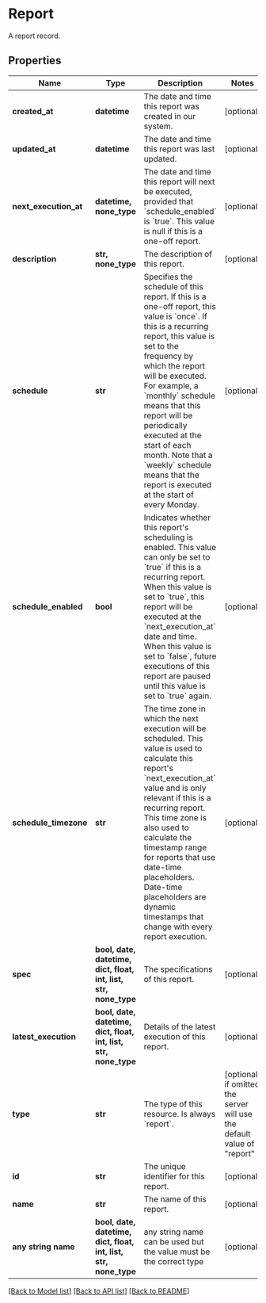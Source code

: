 # Report

A report record.

## Properties
Name | Type | Description | Notes
------------ | ------------- | ------------- | -------------
**created_at** | **datetime** | The date and time this report was created in our system. | [optional] 
**updated_at** | **datetime** | The date and time this report was last updated. | [optional] 
**next_execution_at** | **datetime, none_type** | The date and time this report will next be executed, provided that &#x60;schedule_enabled&#x60; is &#x60;true&#x60;. This value is null if this is a one-off report. | [optional] 
**description** | **str, none_type** | The description of this report. | [optional] 
**schedule** | **str** | Specifies the schedule of this report.  If this is a one-off report, this value is &#x60;once&#x60;.  If this is a recurring report, this value is set to the frequency by which the report will be executed. For example, a &#x60;monthly&#x60; schedule means that this report will be periodically executed at the start of each month.  Note that a &#x60;weekly&#x60; schedule means that the report is executed at the start of every Monday. | [optional] 
**schedule_enabled** | **bool** | Indicates whether this report&#39;s scheduling is enabled. This value can only be set to &#x60;true&#x60; if this is a recurring report.  When this value is set to &#x60;true&#x60;, this report will be executed at the &#x60;next_execution_at&#x60; date and time.  When this value is set to &#x60;false&#x60;, future executions of this report are paused until this value is set to &#x60;true&#x60; again. | [optional] 
**schedule_timezone** | **str** | The time zone in which the next execution will be scheduled. This value is used to calculate this report&#39;s &#x60;next_execution_at&#x60; value and is only relevant if this is a recurring report. This time zone is also used to calculate the timestamp range for reports that use date-time placeholders. Date-time placeholders are dynamic timestamps that change with every report execution. | [optional] 
**spec** | **bool, date, datetime, dict, float, int, list, str, none_type** | The specifications of this report. | [optional] 
**latest_execution** | **bool, date, datetime, dict, float, int, list, str, none_type** | Details of the latest execution of this report. | [optional] 
**type** | **str** | The type of this resource. Is always &#x60;report&#x60;. | [optional]  if omitted the server will use the default value of "report"
**id** | **str** | The unique identifier for this report. | [optional] 
**name** | **str** | The name of this report. | [optional] 
**any string name** | **bool, date, datetime, dict, float, int, list, str, none_type** | any string name can be used but the value must be the correct type | [optional]

[[Back to Model list]](../README.md#documentation-for-models) [[Back to API list]](../README.md#documentation-for-api-endpoints) [[Back to README]](../README.md)


